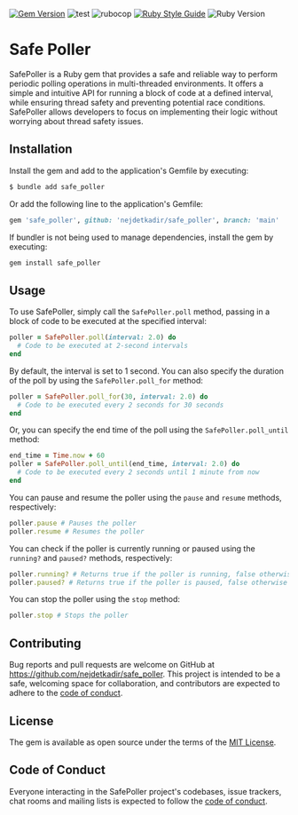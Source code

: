 [![Gem Version](https://badge.fury.io/rb/safe_poller.svg)](https://badge.fury.io/rb/safe_poller)
![test](https://github.com/nejdetkadir/safe_poller/actions/workflows/test.yml/badge.svg?branch=main)
![rubocop](https://github.com/nejdetkadir/safe_poller/actions/workflows/rubocop.yml/badge.svg?branch=main)
[![Ruby Style Guide](https://img.shields.io/badge/code_style-rubocop-brightgreen.svg)](https://github.com/rubocop/rubocop)
![Ruby Version](https://img.shields.io/badge/ruby_version->=_2.7.0-blue.svg)

# Safe Poller

SafePoller is a Ruby gem that provides a safe and reliable way to perform periodic polling operations in multi-threaded environments. It offers a simple and intuitive API for running a block of code at a defined interval, while ensuring thread safety and preventing potential race conditions. SafePoller allows developers to focus on implementing their logic without worrying about thread safety issues.


## Installation

Install the gem and add to the application's Gemfile by executing:
```bash
$ bundle add safe_poller
```

Or add the following line to the application's Gemfile:
```ruby
gem 'safe_poller', github: 'nejdetkadir/safe_poller', branch: 'main'
```

If bundler is not being used to manage dependencies, install the gem by executing:
```bash
gem install safe_poller
```


## Usage

To use SafePoller, simply call the `SafePoller.poll` method, passing in a block of code to be executed at the specified interval:
```ruby
poller = SafePoller.poll(interval: 2.0) do
  # Code to be executed at 2-second intervals
end
```

By default, the interval is set to 1 second. You can also specify the duration of the poll by using the `SafePoller.poll_for` method:
```ruby
poller = SafePoller.poll_for(30, interval: 2.0) do
  # Code to be executed every 2 seconds for 30 seconds
end
```

Or, you can specify the end time of the poll using the `SafePoller.poll_until` method:
```ruby
end_time = Time.now + 60
poller = SafePoller.poll_until(end_time, interval: 2.0) do
  # Code to be executed every 2 seconds until 1 minute from now
end
```

You can pause and resume the poller using the `pause` and `resume` methods, respectively:
```ruby
poller.pause # Pauses the poller
poller.resume # Resumes the poller
```

You can check if the poller is currently running or paused using the `running?` and `paused?` methods, respectively:
```ruby
poller.running? # Returns true if the poller is running, false otherwise
poller.paused? # Returns true if the poller is paused, false otherwise
```

You can stop the poller using the `stop` method:
```ruby
poller.stop # Stops the poller
```


## Contributing

Bug reports and pull requests are welcome on GitHub at https://github.com/nejdetkadir/safe_poller. This project is intended to be a safe, welcoming space for collaboration, and contributors are expected to adhere to the [code of conduct](https://github.com/nejdetkadir/safe_poller/blob/main/CODE_OF_CONDUCT.md).

## License

The gem is available as open source under the terms of the [MIT License](LICENSE).

## Code of Conduct

Everyone interacting in the SafePoller project's codebases, issue trackers, chat rooms and mailing lists is expected to follow the [code of conduct](https://github.com/nejdetkadir/safe_poller/blob/main/CODE_OF_CONDUCT.md).
